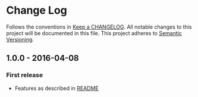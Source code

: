 # Change Log
Follows the conventions in [Keep a CHANGELOG](http://keepachangelog.com/).
All notable changes to this project will be documented in this file.
This project adheres to [Semantic Versioning](http://semver.org/).

## 1.0.0 - 2016-04-08
### First release
- Features as described in [README](./README.md)
